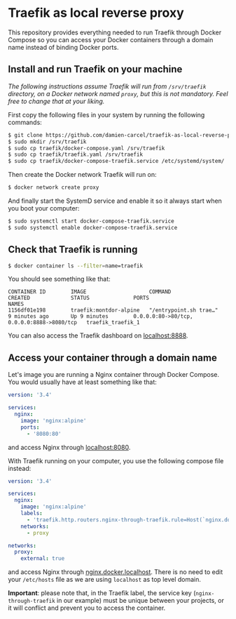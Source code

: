 # Traefik as local reverse proxy

This repository provides everything needed to run Traefik through Docker Compose
so you can access your Docker containers through a domain name instead of binding Docker ports.

## Install and run Traefik on your machine

*The following instructions assume Traefik will run from `/srv/traefik` directory, on a Docker network named `proxy`,*
*but this is not mandatory. Feel free to change that at your liking.*

First copy the following files in your system by running the following commands:
```bash
$ git clone https://github.com/damien-carcel/traefik-as-local-reverse-proxy.git && cd traefik-as-local-reverse-proxy
$ sudo mkdir /srv/traefik
$ sudo cp traefik/docker-compose.yaml /srv/traefik
$ sudo cp traefik/traefik.yaml /srv/traefik
$ sudo cp traefik/docker-compose-traefik.service /etc/systemd/system/
```

Then create the Docker network Traefik will run on:
```bash
$ docker network create proxy
```

And finally start the SystemD service and enable it so it always start when you boot your computer:
```bash
$ sudo systemctl start docker-compose-traefik.service
$ sudo systemctl enable docker-compose-traefik.service
```

## Check that Traefik is running
```bash
$ docker container ls --filter=name=traefik
```

You should see something like that:
```
CONTAINER ID        IMAGE                    COMMAND                  CREATED             STATUS              PORTS                                        NAMES
1156df01e198        traefik:montdor-alpine   "/entrypoint.sh trae…"   9 minutes ago       Up 9 minutes        0.0.0.0:80->80/tcp, 0.0.0.0:8888->8080/tcp   traefik_traefik_1
```

You can also access the Traefik dashboard on [localhost:8888](http://localhost:8888).

## Access your container through a domain name

Let's image you are running a Nginx container through Docker Compose.
You would usually have at least something like that:

```yaml
version: '3.4'

services:
  nginx:
    image: 'nginx:alpine'
    ports:
      - '8080:80'
```
and access Nginx through [localhost:8080](http://localhost:8080).

With Traefik running on your computer, you use the following compose file instead:
```yaml
version: '3.4'

services:  
  nginx:
    image: 'nginx:alpine'
    labels:
      - 'traefik.http.routers.nginx-through-traefik.rule=Host(`nginx.docker.localhost`)'
    networks:
      - proxy

networks:
  proxy:
    external: true
```
and access Nginx through [nginx.docker.localhost](http://nginx.docker.localhost).
There is no need to edit your `/etc/hosts` file as we are using `localhost` as top level domain.

**Important**: please note that, in the Traefik label, the service key (`nginx-through-traefik` in our example) must be
unique between your projects, or it will conflict and prevent you to access the container.

